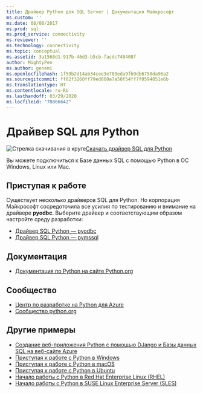 ```yaml
---
title: Драйвер Python для SQL Server | Документация Майкрософт
ms.custom: ''
ms.date: 08/08/2017
ms.prod: sql
ms.prod_service: connectivity
ms.reviewer: ''
ms.technology: connectivity
ms.topic: conceptual
ms.assetid: 3a1568d1-917b-46d3-b5cb-facdc740408f
author: MightyPen
ms.author: genemi
ms.openlocfilehash: 1f59b2d14ab34cee3e703eda9fb9db6750da96a2
ms.sourcegitcommit: ff82f3260ff79ed860a7a58f54ff7f0594851e6b
ms.translationtype: HT
ms.contentlocale: ru-RU
ms.lasthandoff: 03/29/2020
ms.locfileid: "78866642"
---
```

# <a name="python-sql-driver"></a>Драйвер SQL для Python

![Стрелка скачивания в круге](../../ssms/media/download-icon.png)[Скачать драйвер SQL для Python](../sql-connection-libraries.md#anchor-20-drivers-relational-access)

Вы можете подключиться к Базе данных SQL с помощью Python в ОС Windows, Linux или Mac.   
  
## <a name="getting-started"></a>Приступая к работе  
Существует несколько драйверов SQL для Python. Но корпорация Майкрософт сосредоточила все усилия по тестированию и внимание на драйвере **pyodbc**. Выберите драйвер и соответствующим образом настройте среду разработки:
* [Драйвер SQL Python — pyodbc](pyodbc/python-sql-driver-pyodbc.md)
* [Драйвер SQL Python — pymssql](pymssql/python-sql-driver-pymssql.md)
  
## <a name="documentation"></a>Документация  
* [Документация по Python на сайте Python.org](https://www.python.org/doc/)  
  
## <a name="community"></a>Сообщество  
* [Центр по разработке на Python для Azure](https://azure.microsoft.com/develop/python/)  
* [Сообщество python.org](https://www.python.org/community/)  
  
## <a name="more-samples"></a>Другие примеры  
* [Создание веб-приложения Python с помощью DJango и Базы данных SQL на веб-сайте Azure](https://github.com/Microsoft/PTVS/wiki/Django-and-SQL-Database-on-Azure)
* [Приступая к работе с Python в Windows](https://www.microsoft.com/sql-server/developer-get-started/python/windows/)
* [Приступая к работе с Python в macOS](https://www.microsoft.com/sql-server/developer-get-started/python/mac/)
* [Приступая к работе с Python в Ubuntu](https://www.microsoft.com/sql-server/developer-get-started/python/ubuntu/)
* [Начало работы с Python в Red Hat Enterprise Linux (RHEL)](https://www.microsoft.com/sql-server/developer-get-started/python/rhel/)
* [Начало работы с Python в SUSE Linux Enterprise Server (SLES)](https://www.microsoft.com/sql-server/developer-get-started/python/sles/)
